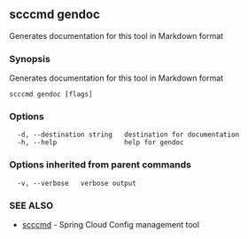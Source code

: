 ## scccmd gendoc

Generates documentation for this tool in Markdown format

### Synopsis


Generates documentation for this tool in Markdown format

```
scccmd gendoc [flags]
```

### Options

```
  -d, --destination string   destination for documentation
  -h, --help                 help for gendoc
```

### Options inherited from parent commands

```
  -v, --verbose   verbose output
```

### SEE ALSO
* [scccmd](scccmd.md)	 - Spring Cloud Config management tool

